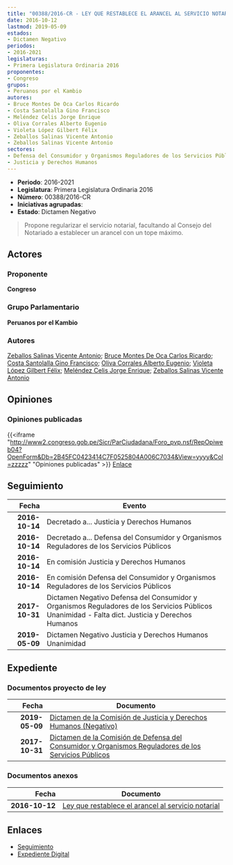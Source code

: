 ```yaml
---
title: "00388/2016-CR - LEY QUE RESTABLECE EL ARANCEL AL SERVICIO NOTARIAL"
date: 2016-10-12
lastmod: 2019-05-09
estados:
- Dictamen Negativo
periodos:
- 2016-2021
legislaturas:
- Primera Legislatura Ordinaria 2016
proponentes:
- Congreso
grupos:
- Peruanos por el Kambio
autores:
- Bruce Montes De Oca Carlos Ricardo
- Costa Santolalla Gino Francisco
- Meléndez Celis Jorge Enrique
- Oliva Corrales Alberto Eugenio
- Violeta López Gilbert Félix
- Zeballos Salinas Vicente Antonio
- Zeballos Salinas Vicente Antonio
sectores:
- Defensa del Consumidor y Organismos Reguladores de los Servicios Públicos
- Justicia y Derechos Humanos
---
```

- **Periodo**: 2016-2021
- **Legislatura**: Primera Legislatura Ordinaria 2016
- **Número**: 00388/2016-CR
- **Iniciativas agrupadas**: 
- **Estado**: Dictamen Negativo

> Propone regularizar el servicio notarial, facultando al Consejo del Notariado a establecer un arancel con un tope máximo.


## Actores

### Proponente

**Congreso**

### Grupo Parlamentario

**Peruanos por el Kambio**

### Autores

[Zeballos Salinas Vicente Antonio](mailto:mailto:vzeballos@congreso.gob.pe); [Bruce Montes De Oca Carlos Ricardo](mailto:mailto:cbruce@congreso.gob.pe); [Costa Santolalla Gino Francisco](mailto:mailto:gcosta@congreso.gob.pe); [Oliva Corrales Alberto Eugenio](mailto:mailto:aoliva@congreso.gob.pe); [Violeta López Gilbert Félix](mailto:mailto:gvioleta@congreso.gob.pe); [Meléndez Celis Jorge Enrique](mailto:mailto:jmelendez@congreso.gob.pe); [Zeballos Salinas Vicente Antonio](mailto:mailto:vzeballos@congreso.gob.pe)

## Opiniones

### Opiniones publicadas

{{<iframe "http://www2.congreso.gob.pe/Sicr/ParCiudadana/Foro_pvp.nsf/RepOpiweb04?OpenForm&Db=2B45FC0423414C7F0525804A006C7034&View=yyyy&Col=zzzzz" "Opiniones publicadas" >}}
[Enlace](http://www2.congreso.gob.pe/Sicr/ParCiudadana/Foro_pvp.nsf/RepOpiweb04?OpenForm&Db=2B45FC0423414C7F0525804A006C7034&View=yyyy&Col=zzzzz)


## Seguimiento

| Fecha | Evento |
|------:|--------|
| **2016-10-14** | Decretado a... Justicia y Derechos Humanos |
| **2016-10-14** | Decretado a... Defensa del Consumidor y Organismos Reguladores de los Servicios Públicos |
| **2016-10-14** | En comisión Justicia y Derechos Humanos |
| **2016-10-14** | En comisión Defensa del Consumidor y Organismos Reguladores de los Servicios Públicos |
| **2017-10-31** | Dictamen Negativo Defensa del Consumidor y Organismos Reguladores de los Servicios Públicos Unanimidad - Falta dict. Justicia y Derechos Humanos |
| **2019-05-09** | Dictamen Negativo Justicia y Derechos Humanos Unanimidad |

## Expediente

### Documentos proyecto de ley

| Fecha | Documento |
|------:|-----------|
| **2019-05-09** | [Dictamen de la Comisión de Justicia y Derechos Humanos (Negativo)](http://www.leyes.congreso.gob.pe/Documentos/2016_2021/Dictamenes/Proyectos_de_Ley/00388DC15MAY20190509.pdf) |
| **2017-10-31** | [Dictamen de la Comisión de Defensa del Consumidor y Organismos Reguladores de los Servicios Públicos](http://www.leyes.congreso.gob.pe/Documentos/2016_2021/Dictamenes/Proyectos_de_Ley/00388DC06MAY20171031.PDF) |

### Documentos anexos

| Fecha | Documento |
|------:|-----------|
| **2016-10-12** | [Ley que restablece el arancel al servicio notarial](http://www.leyes.congreso.gob.pe/Documentos/2016_2021/Proyectos_de_Ley_y_de_Resoluciones_Legislativas/PL0038820161012.pdf) |

## Enlaces

- [Seguimiento](http://www2.congreso.gob.pe/Sicr/TraDocEstProc/CLProLey2016.nsf/f7fff46988ca05b1052578e100829cc7/52df07c9dce3526b0525804a00603301?OpenDocument)
- [Expediente Digital](http://www2.congreso.gob.pe/Sicr/TraDocEstProc/Expvirt_2011.nsf/visbusqptramdoc1621/00388?opendocument)

